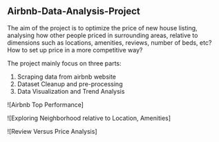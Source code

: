 ## Airbnb-Data-Analysis-Project

The aim of the project is to optimize the price of new house listing, analysing how other people priced in surrounding areas, relative to dimensions such as locations, amenities, reviews, number of beds, etc? How to set up price in a more competitive way?

The project mainly focus on three parts:
1. Scraping data from airbnb website
2. Dataset Cleanup and pre-processing
3. Data Visualization and Trend Analysis

![Airbnb Top Performance]


![Exploring Neighborhood relative to Location, Amenities]


![Review Versus Price Analysis]

